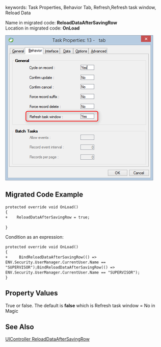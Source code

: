 ﻿keywords: Task Properties, Behavior Tab, Refresh,Refresh task window, Reload Data

Name in migrated code: **ReloadDataAfterSavingRow**  
Location in migrated code: **OnLoad**


![](RefreshTask.png)

## Migrated Code Example
```csdiff   
protected override void OnLoad()
{
+    ReloadDataAfterSavingRow = true;

}
```        
Condition as an expression:

```csdiff   
protected override void OnLoad()
{
+     BindReloadDataAfterSavingRow(() => ENV.Security.UserManager.CurrentUser.Name == "SUPERVISOR");BindReloadDataAfterSavingRow(() => ENV.Security.UserManager.CurrentUser.Name == "SUPERVISOR");
}
```        



## Property Values
True or false. The default is **false** which is Refresh task window = No in Magic

## See Also
[UIController ReloadDataAfterSavingRow](http://www.fireflymigration.com/reference/html/P_Firefly_Box_UIController_ReloadDataAfterSavingRow.htm)


